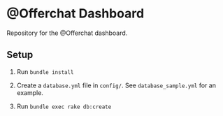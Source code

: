 @Offerchat Dashboard
===================

Repository for the @Offerchat dashboard.

Setup
-----

1. Run `bundle install`

2. Create a `database.yml` file in `config/`. See `database_sample.yml` for an example.

3. Run `bundle exec rake db:create`
